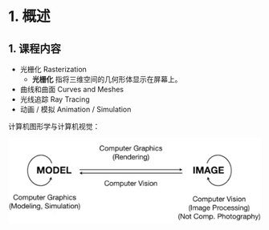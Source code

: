 # 1. 概述

## 1. 课程内容

- 光栅化 Rasterization
  - **光栅化** 指将三维空间的几何形体显示在屏幕上。
- 曲线和曲面 Curves and Meshes
- 光线追踪 Ray Tracing
- 动画 / 模拟 Animation / Simulation

计算机图形学与计算机视觉：

![计算机图形学与计算机视觉](./pic/computerGraphics%26Vision.png)
